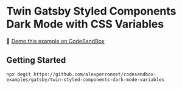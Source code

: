 # Twin Gatsby Styled Components Dark Mode with CSS Variables

👀 [Demo this example on CodeSandBox](https://codesandbox.io/embed/github/alexperronnet/codesandbox-examples/tree/master/gatsby/twin-styled-components-dark-mode-variables)

## Getting Started

```shell
npx degit https://github.com/alexperronnet/codesandbox-examples/gatsby/twin-styled-components-dark-mode-variables
```
